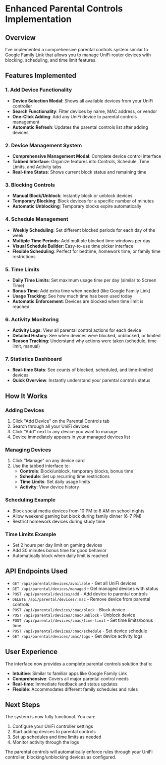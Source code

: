 # Enhanced Parental Controls Implementation

## Overview
I've implemented a comprehensive parental controls system similar to Google Family Link that allows you to manage UniFi router devices with blocking, scheduling, and time limit features.

## Features Implemented

### 1. Add Device Functionality
- **Device Selection Modal**: Shows all available devices from your UniFi controller
- **Search Functionality**: Filter devices by name, MAC address, or vendor
- **One-Click Adding**: Add any UniFi device to parental controls management
- **Automatic Refresh**: Updates the parental controls list after adding devices

### 2. Device Management System
- **Comprehensive Management Modal**: Complete device control interface
- **Tabbed Interface**: Organize features into Controls, Schedule, Time Limits, and Activity tabs
- **Real-time Status**: Shows current block status and remaining time

### 3. Blocking Controls
- **Manual Block/Unblock**: Instantly block or unblock devices
- **Temporary Blocking**: Block devices for a specific number of minutes
- **Automatic Unblocking**: Temporary blocks expire automatically

### 4. Schedule Management
- **Weekly Scheduling**: Set different blocked periods for each day of the week
- **Multiple Time Periods**: Add multiple blocked time windows per day
- **Visual Schedule Builder**: Easy-to-use time picker interface
- **Flexible Scheduling**: Perfect for bedtime, homework time, or family time restrictions

### 5. Time Limits
- **Daily Time Limits**: Set maximum usage time per day (similar to Screen Time)
- **Bonus Time**: Add extra time when needed (like Google Family Link)
- **Usage Tracking**: See how much time has been used today
- **Automatic Enforcement**: Devices are blocked when time limit is reached

### 6. Activity Monitoring
- **Activity Logs**: View all parental control actions for each device
- **Detailed History**: See when devices were blocked, unblocked, or limited
- **Reason Tracking**: Understand why actions were taken (schedule, time limit, manual)

### 7. Statistics Dashboard
- **Real-time Stats**: See counts of blocked, scheduled, and time-limited devices
- **Quick Overview**: Instantly understand your parental controls status

## How It Works

### Adding Devices
1. Click "Add Device" on the Parental Controls tab
2. Search through all your UniFi devices
3. Click "Add" next to any device you want to manage
4. Device immediately appears in your managed devices list

### Managing Devices
1. Click "Manage" on any device card
2. Use the tabbed interface to:
   - **Controls**: Block/unblock, temporary blocks, bonus time
   - **Schedule**: Set up recurring time restrictions
   - **Time Limits**: Set daily usage limits
   - **Activity**: View device history

### Scheduling Example
- Block social media devices from 10 PM to 8 AM on school nights
- Allow weekend gaming but block during family dinner (6-7 PM)
- Restrict homework devices during study time

### Time Limits Example
- Set 2 hours per day limit on gaming devices
- Add 30 minutes bonus time for good behavior
- Automatically block when daily limit is reached

## API Endpoints Used
- `GET /api/parental/devices/available` - Get all UniFi devices
- `GET /api/parental/devices/managed` - Get managed devices with status
- `POST /api/parental/devices/add` - Add device to parental controls
- `DELETE /api/parental/devices/:mac` - Remove device from parental controls
- `POST /api/parental/devices/:mac/block` - Block device
- `POST /api/parental/devices/:mac/unblock` - Unblock device
- `POST /api/parental/devices/:mac/time-limit` - Set time limits/bonus time
- `POST /api/parental/devices/:mac/schedule` - Set device schedule
- `GET /api/parental/devices/:mac/logs` - Get device activity logs

## User Experience
The interface now provides a complete parental controls solution that's:
- **Intuitive**: Similar to familiar apps like Google Family Link
- **Comprehensive**: Covers all major parental control needs
- **Real-time**: Immediate feedback and status updates
- **Flexible**: Accommodates different family schedules and rules

## Next Steps
The system is now fully functional. You can:
1. Configure your UniFi controller settings
2. Start adding devices to parental controls
3. Set up schedules and time limits as needed
4. Monitor activity through the logs

The parental controls will automatically enforce rules through your UniFi controller, blocking/unblocking devices as configured.